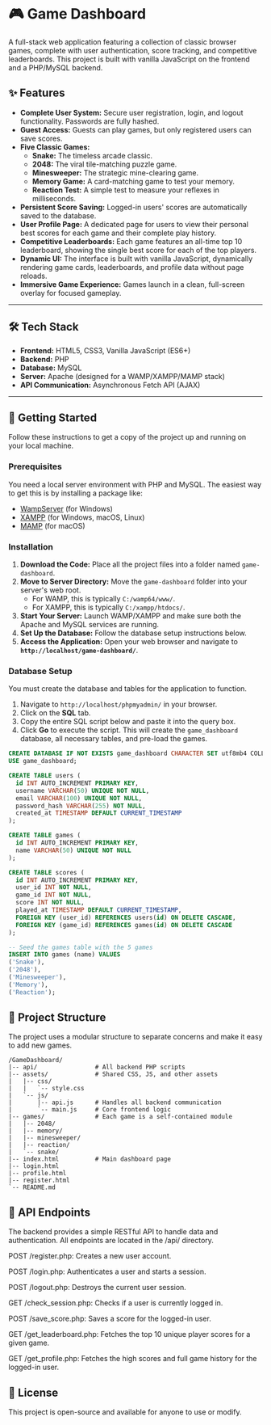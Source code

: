 # 🎮 Game Dashboard

A full-stack web application featuring a collection of classic browser games, complete with user authentication, score tracking, and competitive leaderboards. This project is built with vanilla JavaScript on the frontend and a PHP/MySQL backend.



## ✨ Features

- **Complete User System:** Secure user registration, login, and logout functionality. Passwords are fully hashed.
- **Guest Access:** Guests can play games, but only registered users can save scores.
- **Five Classic Games:**
    - **Snake:** The timeless arcade classic.
    - **2048:** The viral tile-matching puzzle game.
    - **Minesweeper:** The strategic mine-clearing game.
    - **Memory Game:** A card-matching game to test your memory.
    - **Reaction Test:** A simple test to measure your reflexes in milliseconds.
- **Persistent Score Saving:** Logged-in users' scores are automatically saved to the database.
- **User Profile Page:** A dedicated page for users to view their personal best scores for each game and their complete play history.
- **Competitive Leaderboards:** Each game features an all-time top 10 leaderboard, showing the single best score for each of the top players.
- **Dynamic UI:** The interface is built with vanilla JavaScript, dynamically rendering game cards, leaderboards, and profile data without page reloads.
- **Immersive Game Experience:** Games launch in a clean, full-screen overlay for focused gameplay.

---
## 🛠️ Tech Stack

- **Frontend:** HTML5, CSS3, Vanilla JavaScript (ES6+)
- **Backend:** PHP
- **Database:** MySQL
- **Server:** Apache (designed for a WAMP/XAMPP/MAMP stack)
- **API Communication:** Asynchronous Fetch API (AJAX)

---
## 🚀 Getting Started

Follow these instructions to get a copy of the project up and running on your local machine.

### Prerequisites

You need a local server environment with PHP and MySQL. The easiest way to get this is by installing a package like:
- [WampServer](https://www.wampserver.com/en/) (for Windows)
- [XAMPP](https://www.apachefriends.org/) (for Windows, macOS, Linux)
- [MAMP](https://www.mamp.info/en/mamp/) (for macOS)

### Installation

1.  **Download the Code:** Place all the project files into a folder named `game-dashboard`.
2.  **Move to Server Directory:** Move the `game-dashboard` folder into your server's web root.
    - For WAMP, this is typically `C:/wamp64/www/`.
    - For XAMPP, this is typically `C:/xampp/htdocs/`.
3.  **Start Your Server:** Launch WAMP/XAMPP and make sure both the Apache and MySQL services are running.
4.  **Set Up the Database:** Follow the database setup instructions below.
5.  **Access the Application:** Open your web browser and navigate to **`http://localhost/game-dashboard/`**.

### Database Setup

You must create the database and tables for the application to function.

1.  Navigate to `http://localhost/phpmyadmin/` in your browser.
2.  Click on the **SQL** tab.
3.  Copy the entire SQL script below and paste it into the query box.
4.  Click **Go** to execute the script. This will create the `game_dashboard` database, all necessary tables, and pre-load the games.

```sql
CREATE DATABASE IF NOT EXISTS game_dashboard CHARACTER SET utf8mb4 COLLATE utf8mb4_unicode_ci;
USE game_dashboard;

CREATE TABLE users (
  id INT AUTO_INCREMENT PRIMARY KEY,
  username VARCHAR(50) UNIQUE NOT NULL,
  email VARCHAR(100) UNIQUE NOT NULL,
  password_hash VARCHAR(255) NOT NULL,
  created_at TIMESTAMP DEFAULT CURRENT_TIMESTAMP
);

CREATE TABLE games (
  id INT AUTO_INCREMENT PRIMARY KEY,
  name VARCHAR(50) UNIQUE NOT NULL
);

CREATE TABLE scores (
  id INT AUTO_INCREMENT PRIMARY KEY,
  user_id INT NOT NULL,
  game_id INT NOT NULL,
  score INT NOT NULL,
  played_at TIMESTAMP DEFAULT CURRENT_TIMESTAMP,
  FOREIGN KEY (user_id) REFERENCES users(id) ON DELETE CASCADE,
  FOREIGN KEY (game_id) REFERENCES games(id) ON DELETE CASCADE
);

-- Seed the games table with the 5 games
INSERT INTO games (name) VALUES
('Snake'),
('2048'),
('Minesweeper'),
('Memory'),
('Reaction');
```
## 📂 Project Structure
The project uses a modular structure to separate concerns and make it easy to add new games.
```
/GameDashboard/
|-- api/                # All backend PHP scripts
|-- assets/             # Shared CSS, JS, and other assets
|   |-- css/
|   |   `-- style.css
|   `-- js/
|       |-- api.js      # Handles all backend communication
|       `-- main.js     # Core frontend logic
|-- games/              # Each game is a self-contained module
|   |-- 2048/
|   |-- memory/
|   |-- minesweeper/
|   |-- reaction/
|   `-- snake/
|-- index.html          # Main dashboard page
|-- login.html
|-- profile.html
|-- register.html
`-- README.md
```

## 🔌 API Endpoints

The backend provides a simple RESTful API to handle data and authentication. All endpoints are located in the /api/ directory.

POST /register.php: Creates a new user account.

POST /login.php: Authenticates a user and starts a session.

POST /logout.php: Destroys the current user session.

GET /check_session.php: Checks if a user is currently logged in.

POST /save_score.php: Saves a score for the logged-in user.

GET /get_leaderboard.php: Fetches the top 10 unique player scores for a given game.

GET /get_profile.php: Fetches the high scores and full game history for the logged-in user.

## 📄 License

This project is open-source and available for anyone to use or modify.

